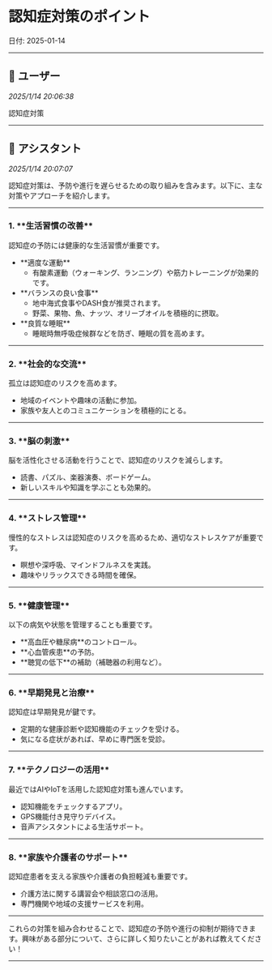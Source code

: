 # 認知症対策のポイント

日付: 2025-01-14

---

## 👤 ユーザー
*2025/1/14 20:06:38*

認知症対策

---

## 🤖 アシスタント
*2025/1/14 20:07:07*

認知症対策は、予防や進行を遅らせるための取り組みを含みます。以下に、主な対策やアプローチを紹介します。

---

### 1. \*\*生活習慣の改善\*\*
認知症の予防には健康的な生活習慣が重要です。
- \*\*適度な運動\*\*  
  - 有酸素運動（ウォーキング、ランニング）や筋力トレーニングが効果的です。
- \*\*バランスの良い食事\*\*  
  - 地中海式食事やDASH食が推奨されます。
  - 野菜、果物、魚、ナッツ、オリーブオイルを積極的に摂取。
- \*\*良質な睡眠\*\*  
  - 睡眠時無呼吸症候群などを防ぎ、睡眠の質を高めます。

---

### 2. \*\*社会的な交流\*\*
孤立は認知症のリスクを高めます。
- 地域のイベントや趣味の活動に参加。
- 家族や友人とのコミュニケーションを積極的にとる。

---

### 3. \*\*脳の刺激\*\*
脳を活性化させる活動を行うことで、認知症のリスクを減らします。
- 読書、パズル、楽器演奏、ボードゲーム。
- 新しいスキルや知識を学ぶことも効果的。

---

### 4. \*\*ストレス管理\*\*
慢性的なストレスは認知症のリスクを高めるため、適切なストレスケアが重要です。
- 瞑想や深呼吸、マインドフルネスを実践。
- 趣味やリラックスできる時間を確保。

---

### 5. \*\*健康管理\*\*
以下の病気や状態を管理することも重要です。
- \*\*高血圧や糖尿病\*\*のコントロール。
- \*\*心血管疾患\*\*の予防。
- \*\*聴覚の低下\*\*の補助（補聴器の利用など）。

---

### 6. \*\*早期発見と治療\*\*
認知症は早期発見が鍵です。
- 定期的な健康診断や認知機能のチェックを受ける。
- 気になる症状があれば、早めに専門医を受診。

---

### 7. \*\*テクノロジーの活用\*\*
最近ではAIやIoTを活用した認知症対策も進んでいます。
- 認知機能をチェックするアプリ。
- GPS機能付き見守りデバイス。
- 音声アシスタントによる生活サポート。

---

### 8. \*\*家族や介護者のサポート\*\*
認知症患者を支える家族や介護者の負担軽減も重要です。
- 介護方法に関する講習会や相談窓口の活用。
- 専門機関や地域の支援サービスを利用。

---

これらの対策を組み合わせることで、認知症の予防や進行の抑制が期待できます。興味がある部分について、さらに詳しく知りたいことがあれば教えてください！

---
